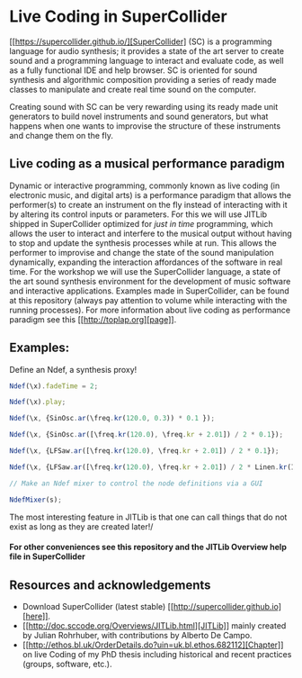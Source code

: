 # Live Coding in SuperCollider

[[https://supercollider.github.io/][SuperCollider] (SC) is a programming language for audio synthesis; it provides a state of the art server to create sound and a programming language to interact and evaluate code, as well as a fully functional IDE and help browser. SC is oriented for sound synthesis and algorithmic composition providing a series of ready made classes to manipulate and create real time sound on the computer.

Creating sound with SC can be very rewarding using its ready made unit generators to build novel instruments and sound generators, but what happens when one wants to improvise the structure
of these instruments and change them on the fly.

## Live coding as a musical performance paradigm

Dynamic or interactive programming, commonly known as live coding (in electronic
music, and digital arts) is a performance paradigm that allows the performer(s)
to create an instrument on the fly instead of interacting with it by altering
its control inputs or parameters. For this we will use JITLib shipped in
SuperCollider optimized for _just in time_ programming, which allows
the user to interact and interfere to the musical output without having to stop and update the synthesis processes while at run. This allows the performer to improvise and
change the state of the sound manipulation dynamically, expanding the
interaction affordances of the software in real time. For the workshop we will
use the SuperCollider language, a state of the art sound synthesis environment
for the development of music software and interactive applications. Examples
made in SuperCollider, can be found at this repository (always pay
attention to volume while interacting with the running processes). For more
information about live coding as performance paradigm see this [[http://toplap.org][page]].

## Examples:
Define an Ndef, a synthesis proxy!

``` js
Ndef(\x).fadeTime = 2;

Ndef(\x).play;

Ndef(\x, {SinOsc.ar(\freq.kr(120.0, 0.3)) * 0.1 });

Ndef(\x, {SinOsc.ar([\freq.kr(120.0), \freq.kr + 2.01]) / 2 * 0.1});

Ndef(\x, {LFSaw.ar([\freq.kr(120.0), \freq.kr + 2.01]) / 2 * 0.1});

Ndef(\x, {LFSaw.ar([\freq.kr(120.0), \freq.kr + 2.01]) / 2 * Linen.kr(Impulse.kr(\speed.kr(1)))});

// Make an Ndef mixer to control the node definitions via a GUI

NdefMixer(s);
```

The most interesting feature in JITLib is that one can call things that do not exist as long as they are created later!/
#### For other conveniences see this repository and the JITLib Overview help file in SuperCollider

## Resources and acknowledgements
+ Download SuperCollider (latest stable) [[http://supercollider.github.io][here]].
+ [[http://doc.sccode.org/Overviews/JITLib.html][JITLib]] mainly created by Julian Rohrhuber, with contributions by Alberto De Campo.
+ [[http://ethos.bl.uk/OrderDetails.do?uin=uk.bl.ethos.682112][Chapter]] on live Coding of my PhD thesis including historical and recent practices (groups, software, etc.).
